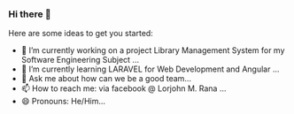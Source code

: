 ### Hi there 👋
Here are some ideas to get you started:

- 🔭 I’m currently working on a project Library Management System for my Software Engineering Subject ...
- 🌱 I’m currently learning LARAVEL for Web Development and Angular ...
- 💬 Ask me about how can we be a good team...
- 📫 How to reach me: via facebook @ Lorjohn M. Rana ...
- 😄 Pronouns: He/Him...

